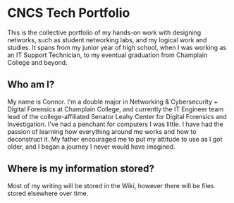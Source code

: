 # CNCS Tech Portfolio

This is the collective portfolio of my hands-on work with designing networks, such as student networking labs, and my logical work and studies. It spans from my junior year of high school, when I was working as an IT Support Technician, to my eventual graduation from Champlain College and beyond.

## Who am I?

My name is Connor. I'm a double major in Networking & Cybersecurity + Digital Forensics at Champlain College, and currently the IT Engineer team lead of the college-affiliated Senator Leahy Center for Digital Forensics and Investigation. I've had a penchant for computers I was little. I have had the passion of learning how everything around me works and how to deconstruct it. My father encouraged me to put my attitude to use as I got older, and I began a journey I never would have imagined.

## Where is my information stored?

Most of my writing will be stored in the Wiki, however there will be files stored elsewhere over time.
